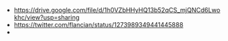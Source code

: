 - https://drive.google.com/file/d/1h0VZbHHyHQ13b52qCS_mjQNCd6Lwokhc/view?usp=sharing
- https://twitter.com/flancian/status/1273989349441445888
- 
